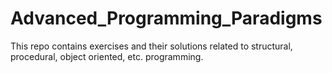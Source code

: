 # Advanced_Programming_Paradigms
This repo contains exercises and their solutions related to structural, procedural, object oriented, etc. programming.
